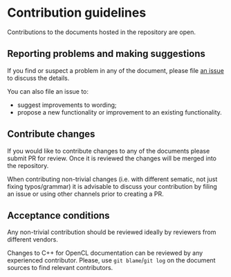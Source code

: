 # Contribution guidelines

Contributions to the documents hosted in the repository are open.

## Reporting problems and making suggestions

If you find or suspect a problem in any of the document, please file [an issue](https://github.com/KhronosGroup/OpenCL-Docs/issues/new) to discuss the details.

You can also file an issue to:
- suggest improvements to wording;
- propose a new functionality or improvement to an existing functionality.

## Contribute changes

If you would like to contribute changes to any of the documents please submit PR for review. Once it is reviewed the changes will be merged into the repository.

When contributing non-trivial changes (i.e. with different sematic, not just fixing typos/grammar) it is advisable to discuss your contribution by filing an issue or using other channels prior to creating a PR.

## Acceptance conditions

Any non-trivial contribution should be reviewed ideally by reviewers from different vendors.

Changes to C++ for OpenCL documentation can be reviewed by any experienced contributor. Please, use `git blame`/`git log` on the document sources to find relevant contributors. 
